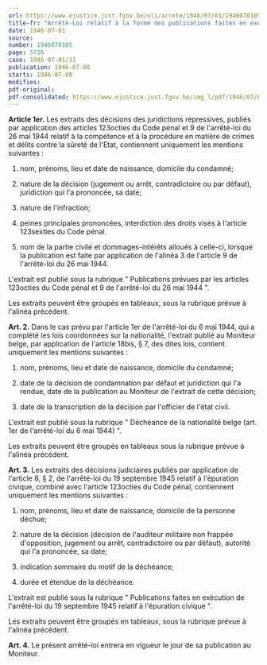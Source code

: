 ```yaml
---
url: https://www.ejustice.just.fgov.be/eli/arrete/1946/07/01/1946070105/justel
title-fr: "Arrêté-Loi relatif à la forme des publications faites en exécution des articles 123octies du Code pénal, 1er de l'arrêté-loi du 6 mai 1944, 9 de l'arrêté-loi du 26 mai 1944 et 8, § 2, de l'arrêté-loi du 19 septembre 1945"
date: 1946-07-01
source:
number: 1946070105
page: 5726
case: 1946-07-01/31
publication: 1946-07-08
starts: 1946-07-08
modifies:
pdf-original:
pdf-consolidated: https://www.ejustice.just.fgov.be/img_l/pdf/1946/07/01/1946070105_F.pdf
---
```


**Article 1er.** Les extraits des décisions des juridictions répressives, publiés par application des articles 123octies du Code pénal et 9 de l'arrêté-loi du 26 mai 1944 relatif à la compétence et à la procédure en matière de crimes et délits contre la sûreté de l'Etat, contiennent uniquement les mentions suivantes :

1. nom, prénoms, lieu et date de naissance, domicile du condamné;

2. nature de la décision (jugement ou arrêt, contradictoire ou par défaut), juridiction qui l'a prononcée, sa date;

3. nature de l'infraction;

4. peines principales prononcées, interdiction des droits visés à l'article 123sexties du Code pénal.

5. nom de la partie civile et dommages-intérêts alloués à celle-ci, lorsque la publication est faite par application de l'alinéa 3 de l'article 9 de l'arrêté-loi du 26 mai 1944.

L'extrait est publié sous la rubrique " Publications prévues par les articles 123octies du Code pénal et 9 de l'arrêté-loi du 26 mai 1944 ".

Les extraits peuvent être groupés en tableaux, sous la rubrique prévue à l'alinéa précédent.

**Art. 2.** Dans le cas prévu par l'article 1er de l'arrêté-loi du 6 mai 1944, qui a complété les lois coordonnées sur la nationalité, l'extrait publié au Moniteur belge, par application de l'article 18bis, § 7, des dites lois, contient uniquement les mentions suivantes :

1. nom, prénoms, lieu et date de naissance, domicile du condamné;

2. date de la décision de condamnation par défaut et juridiction qui l'a rendue, date de la publication au Moniteur de l'extrait de cette décision;

3. date de la transcription de la décision par l'officier de l'état civil.

L'extrait est publié sous la rubrique " Déchéance de la nationalité belge (art. 1er de l'arrêté-loi du 6 mai 1944) ".

Les extraits peuvent être groupés en tableaux sous la rubrique prévue à l'alinéa précédent.

**Art. 3.** Les extraits des décisions judiciaires publiés par application de l'article 8, § 2, de l'arrêté-loi du 19 septembre 1945 relatif à l'épuration civique, combiné avec l'article 123octies du Code pénal, contiennent uniquement les mentions suivantes :

1. nom, prénoms, lieu et date de naissance, domicile de la personne déchue;

2. nature de la décision (décision de l'auditeur militaire non frappée d'opposition, jugement ou arrêt, contradictoire ou par défaut), autorité qui l'a prononcée, sa date;

3. indication sommaire du motif de la déchéance;

4. durée et étendue de la déchéance.

L'extrait est publié sous la rubrique " Publications faites en exécution de l'arrêté-loi du 19 septembre 1945 relatif à l'épuration civique ".

Les extraits peuvent être groupés en tableaux, sous la rubrique prévue à l'alinéa précédent.

**Art. 4.** Le présent arrêté-loi entrera en vigueur le jour de sa publication au Moniteur.
